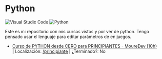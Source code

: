 
# Python
![Visual Studio Code](https://img.shields.io/badge/Visual%20Studio%20Code-0078d7.svg?style=for-the-badge&logo=visual-studio-code&logoColor=white)
![Python](https://img.shields.io/badge/python-3670A0?style=for-the-badge&logo=python&logoColor=ffdd54)

Este es mi repositorio con mis cursos vistos y por ver de python.
Tengo pensado usar el lenguaje para editar parámetros de en juegos.

- [Curso de PYTHON desde CERO para PRINCIPIANTES - MoureDev (10h)](https://youtu.be/Kp4Mvapo5kc) | Localización: [/principiante](https://github.com/hbc-dev/python/tree/main/principiante) | ¿Terminado?: No
